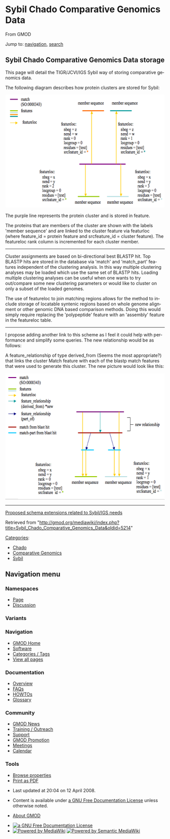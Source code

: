 <div id="mw-page-base" class="noprint">

</div>

<div id="mw-head-base" class="noprint">

</div>

<div id="content" class="mw-body" role="main">

<span id="top"></span>

<div id="mw-js-message" style="display:none;">

</div>



# <span dir="auto">Sybil Chado Comparative Genomics Data</span>

<div id="bodyContent">

<div id="siteSub">

From GMOD

</div>

<div id="contentSub">

</div>

<div id="jump-to-nav" class="mw-jump">

Jump to: [navigation](#mw-navigation), [search](#p-search)

</div>

<div id="mw-content-text" class="mw-content-ltr" lang="en" dir="ltr">

## <span id="Sybil_Chado_Comparative_Genomics_Data_storage" class="mw-headline">Sybil Chado Comparative Genomics Data storage</span>

This page will detail the TIGR/JCVI/IGS Sybil way of storing comparative
genomics data.

The following diagram describes how protein clusters are stored for
Sybil:

<a href="File:ChadoSybilComparative.png" class="image"><img
src="../mediawiki/images/2/2a/ChadoSybilComparative.png" width="621"
height="355" alt="ChadoSybilComparative.png" /></a>

The purple line represents the protein cluster and is stored in feature.

The proteins that are members of the cluster are shown with the labels
'member sequence' and are linked to the cluster feature via featurloc
(where feature_id = protein feature and srcfeature_id = cluster
feature). The featureloc rank column is incremented for each cluster
member.

------------------------------------------------------------------------

Cluster assignments are based on bi-directional best BLASTP hit. Top
BLASTP hits are stored in the database via 'match' and 'match_part'
features independent of the clustering analysis. In this way multiple
clustering analyses may be loaded which use the same set of BLASTP hits.
Loading multiple clustering analyses can be useful when one wants to try
out/compare some new clustering parameters or would like to cluster on
only a subset of the loaded genomes.

The use of featureloc to join matching regions allows for the method to
include storage of locatable syntenic regions based on whole genome
alignment or other genomic DNA based comparison methods. Doing this
would simply require replacing the 'polypeptide' feature with an
'assembly' feature in the featureloc table.

------------------------------------------------------------------------

I propose adding another link to this scheme as I feel it could help
with performance and simplify some queries. The new relationship would
be as follows:

A feature_relationship of type derived_from (Seems the most
appropriate?) that links the cluster Match feature with each of the
blastp match features that were used to generate this cluster. The new
picture would look like this:

<a href="File:ChadoSybilComparative_new.png" class="image"><img
src="../mediawiki/images/9/95/ChadoSybilComparative_new.png" width="604"
height="398" alt="ChadoSybilComparative new.png" /></a>

  

  

  

------------------------------------------------------------------------

[Proposed schema extensions related to Sybil/IGS
needs](Proposed_schema_extensions_related_to_Sybil/IGS_needs "Proposed schema extensions related to Sybil/IGS needs")

</div>

<div class="printfooter">

Retrieved from
"<http://gmod.org/mediawiki/index.php?title=Sybil_Chado_Comparative_Genomics_Data&oldid=5214>"

</div>

<div id="catlinks" class="catlinks">

<div id="mw-normal-catlinks" class="mw-normal-catlinks">

[Categories](Special:Categories "Special:Categories"):

- [Chado](Category:Chado "Category:Chado")
- [Comparative
  Genomics](Category:Comparative_Genomics "Category:Comparative Genomics")
- [Sybil](Category:Sybil "Category:Sybil")

</div>

</div>

<div class="visualClear">

</div>

</div>

</div>

<div id="mw-navigation">

## Navigation menu

<div id="mw-head">



<div id="left-navigation">

<div id="p-namespaces" class="vectorTabs" role="navigation"
aria-labelledby="p-namespaces-label">

### Namespaces

- <span id="ca-nstab-main"><a href="Sybil_Chado_Comparative_Genomics_Data" accesskey="c"
  title="View the content page [c]">Page</a></span>
- <span id="ca-talk"><a
  href="http://gmod.org/mediawiki/index.php?title=Talk:Sybil_Chado_Comparative_Genomics_Data&amp;action=edit&amp;redlink=1"
  accesskey="t"
  title="Discussion about the content page [t]">Discussion</a></span>

</div>

<div id="p-variants" class="vectorMenu emptyPortlet" role="navigation"
aria-labelledby="p-variants-label">

### 

### Variants[](#)

<div class="menu">

</div>

</div>

</div>

<div id="right-navigation">





</div>



</div>

</div>

</div>

<div id="mw-panel">

<div id="p-logo" role="banner">

<a href="Main_Page"
style="background-image: url(../images/GMOD-cogs.png);"
title="Visit the main page"></a>

</div>

<div id="p-Navigation" class="portal" role="navigation"
aria-labelledby="p-Navigation-label">

### Navigation

<div class="body">

- <span id="n-GMOD-Home">[GMOD Home](Main_Page)</span>
- <span id="n-Software">[Software](GMOD_Components)</span>
- <span id="n-Categories-.2F-Tags">[Categories /
  Tags](Categories)</span>
- <span id="n-View-all-pages">[View all pages](Special:AllPages)</span>

</div>

</div>

<div id="p-Documentation" class="portal" role="navigation"
aria-labelledby="p-Documentation-label">

### Documentation

<div class="body">

- <span id="n-Overview">[Overview](Overview)</span>
- <span id="n-FAQs">[FAQs](Category:FAQ)</span>
- <span id="n-HOWTOs">[HOWTOs](Category:HOWTO)</span>
- <span id="n-Glossary">[Glossary](Glossary)</span>

</div>

</div>

<div id="p-Community" class="portal" role="navigation"
aria-labelledby="p-Community-label">

### Community

<div class="body">

- <span id="n-GMOD-News">[GMOD News](GMOD_News)</span>
- <span id="n-Training-.2F-Outreach">[Training /
  Outreach](Training_and_Outreach)</span>
- <span id="n-Support">[Support](Support)</span>
- <span id="n-GMOD-Promotion">[GMOD Promotion](GMOD_Promotion)</span>
- <span id="n-Meetings">[Meetings](Meetings)</span>
- <span id="n-Calendar">[Calendar](Calendar)</span>

</div>

</div>

<div id="p-tb" class="portal" role="navigation"
aria-labelledby="p-tb-label">

### Tools

<div class="body">


- <span id="t-smwbrowselink"><a href="Special:Browse/Sybil_Chado_Comparative_Genomics_Data"
  rel="smw-browse">Browse properties</a></span>
- <span id="t-pdf">[Print as
  PDF](http://gmod.org/mediawiki/index.php?title=Special:PdfPrint&page=Sybil_Chado_Comparative_Genomics_Data)</span>

</div>

</div>

</div>

</div>

<div id="footer" role="contentinfo">

- <span id="footer-info-lastmod">Last updated at 20:04 on 12 April
  2008.</span>
<!-- - <span id="footer-info-viewcount">21,929 page views.</span> -->
- <span id="footer-info-copyright">Content is available under
  <a href="http://www.gnu.org/licenses/fdl-1.3.html" class="external"
  rel="nofollow">a GNU Free Documentation License</a> unless otherwise
  noted.</span>

<!-- -->

- <span id="footer-places-about">[About
  GMOD](GMOD:About "GMOD:About")</span>

<!-- -->

- <span id="footer-copyrightico">[<img src="http://www.gnu.org/graphics/gfdl-logo-small.png" width="88"
  height="31" alt="a GNU Free Documentation License" />](http://www.gnu.org/licenses/fdl-1.3.html)</span>
- <span id="footer-poweredbyico">[<img
  src="../mediawiki/skins/common/images/poweredby_mediawiki_88x31.png"
  width="88" height="31" alt="Powered by MediaWiki" />](http://www.mediawiki.org/)
  [<img
  src="../mediawiki/extensions/SemanticMediaWiki/resources/images/smw_button.png"
  width="88" height="31" alt="Powered by Semantic MediaWiki" />](https://www.semantic-mediawiki.org/wiki/Semantic_MediaWiki)</span>

<div style="clear:both">

</div>

</div>
